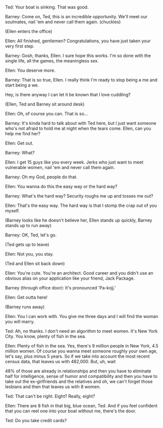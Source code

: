 Ted: Your boat is sinking. That was good.

Barney: Come on, Ted, this is an incredible opportunity. We'll meet our soulmates, nail 'em and never call them again. (chuckles)

(Ellen enters the office)

Ellen: All finished, gentlemen? Congratulations, you have just taken your very first step.

Barney: Gosh, thanks, Ellen. I sure hope this works. I'm so done with the single life, all the games, the meaningless sex.

Ellen: You deserve more.

Barney: That is so true, Ellen. I really think I'm ready to stop being a me and start being a we.

Hey, is there anyway I can let it be known that I love cuddling?

(Ellen, Ted and Barney sit around desk)

Ellen: Oh, of course you can. That is so...

Barney: It's kinda hard to talk about with Ted here, but I just want someone who's not afraid to hold me at night when the tears come. Ellen, can you help me find her?

Ellen: Get out.

Barney: What?

Ellen: I get 15 guys like you every week. Jerks who just want to meet vulnerable women, nail 'em and never call them again.

Barney: Oh my God, people do that.

Ellen: You wanna do this the easy way or the hard way?

Barney: What's the hard way? Security roughs me up and tosses me out?


Ellen: That's the easy way. The hard way is that I stomp the crap out of you myself.

(Barney looks like he doesn't believe her, Ellen stands up quickly, Barney stands up to run away)

Barney: OK, Ted, let's go.

(Ted gets up to leave)

Ellen: Not you, you stay.

(Ted and Ellen sit back down)

Ellen: You're cute. You're an architect. Good career and you didn't use an obvious alias on your application like your friend, Jack Package.

Barney (through office door): It's pronounced 'Pa-kojj.'

Ellen: Get outta here!

(Barney runs away)

Ellen: You I can work with. You give me three days and I will find the woman you will marry.

Ted: Ah, no thanks. I don't need an algorithm to meet women. It's New York City. You know, plenty of fish in the sea.


Ellen: Plenty of fish in the sea. Yes, there's 9 million people in New York, 4.5 million women. Of course you wanna meet someone roughly your own age, let's say, plus minus 5 years. So if we take into account the most recent census data, that leaves us with 482,000. But, uh, wait

48% of those are already in relationships and then you have to eliminate half for intelligence, sense of humor and compatibility and then you have to take out the ex-girlfriends and the relatives and oh, we can't forget those lesbians and then that leaves us with 8 women.

Ted: That can't be right. Eight? Really, eight?

Ellen: There are 8 fish in that big, blue ocean, Ted. And if you feel confident that you can reel one into your boat without me, there's the door.

Ted: Do you take credit cards?
